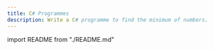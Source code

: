 ```yaml
---
title: C# Programmes
description: Write a C# programme to find the minimum of numbers.
---
```


import README from "./README.md"

<README />